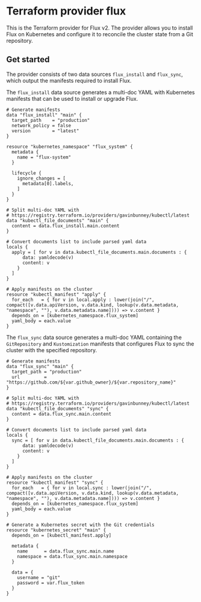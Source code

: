 # Terraform provider flux

This is the Terraform provider for Flux v2. The provider allows you to install Flux on Kubernetes
and configure it to reconcile the cluster state from a Git repository.

## Get started

The provider consists of two data sources `flux_install` and `flux_sync`, which output the manifests
required to install Flux.

The `flux_install` data source generates a multi-doc YAML with Kubernetes manifests that can be used to install or upgrade Flux.

```hcl
# Generate manifests
data "flux_install" "main" {
  target_path    = "production"
  network_policy = false
  version        = "latest"
}

resource "kubernetes_namespace" "flux_system" {
  metadata {
    name = "flux-system"
  }

  lifecycle {
    ignore_changes = [
      metadata[0].labels,
    ]
  }
}

# Split multi-doc YAML with
# https://registry.terraform.io/providers/gavinbunney/kubectl/latest
data "kubectl_file_documents" "main" {
  content = data.flux_install.main.content
}

# Convert documents list to include parsed yaml data
locals {
  apply = [ for v in data.kubectl_file_documents.main.documents : {
      data: yamldecode(v)
      content: v
    }
  ]
}

# Apply manifests on the cluster
resource "kubectl_manifest" "apply" {
  for_each   = { for v in local.apply : lower(join("/", compact([v.data.apiVersion, v.data.kind, lookup(v.data.metadata, "namespace", ""), v.data.metadata.name]))) => v.content }
  depends_on = [kubernetes_namespace.flux_system]
  yaml_body = each.value
}
```

The `flux_sync` data source generates a multi-doc YAML containing the `GitRepository` and `Kustomization`
manifests that configures Flux to sync the cluster with the specified repository.

```hcl
# Generate manifests
data "flux_sync" "main" {
  target_path = "production"
  url         = "https://github.com/${var.github_owner}/${var.repository_name}"
}

# Split multi-doc YAML with
# https://registry.terraform.io/providers/gavinbunney/kubectl/latest
data "kubectl_file_documents" "sync" {
  content = data.flux_sync.main.content
}

# Convert documents list to include parsed yaml data
locals {
  sync = [ for v in data.kubectl_file_documents.main.documents : {
      data: yamldecode(v)
      content: v
    }
  ]
}

# Apply manifests on the cluster
resource "kubectl_manifest" "sync" {
  for_each   = { for v in local.sync : lower(join("/", compact([v.data.apiVersion, v.data.kind, lookup(v.data.metadata, "namespace", ""), v.data.metadata.name]))) => v.content }
  depends_on = [kubernetes_namespace.flux_system]
  yaml_body = each.value
}

# Generate a Kubernetes secret with the Git credentials
resource "kubernetes_secret" "main" {
  depends_on = [kubectl_manifest.apply]

  metadata {
    name      = data.flux_sync.main.name
    namespace = data.flux_sync.main.namespace
  }

  data = {
    username = "git"
    password = var.flux_token
  }
}
```
